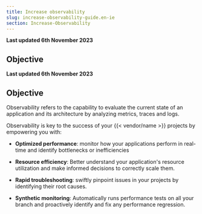 ```yaml
---
title: Increase observability
slug: increase-observability-guide.en-ie
section: Increase-Observability
---
```


**Last updated 6th November 2023**



## Objective  

**Last updated 6th November 2023**



## Objective  

Observability refers to the capability to evaluate the current state of an application and its architecture by analyzing metrics, traces and logs.

Observability is key to the success of your {{< vendor/name >}} projects by empowering you with:

- **Optimized performance**: monitor how your applications perform in real-time and identify bottlenecks or inefficiencies



- **Resource efficiency**: Better understand your application's resource utilization and make informed decisions to correctly scale them.



- **Rapid troubleshooting**: swiftly pinpoint issues in your projects by identifying their root causes.



- **Synthetic monitoring**: Automatically runs performance tests on all your branch and proactively identify and fix any performance regression.


